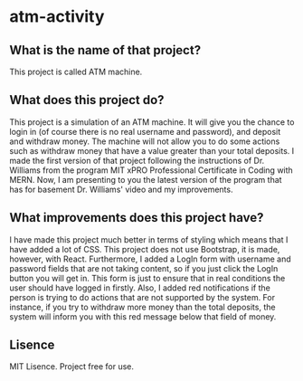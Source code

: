 # atm-activity
## What is the name of that project?
This project is called ATM machine.
## What does this project do?
This project is a simulation of an ATM machine. It will give you the chance to login in (of course there is no real username and password), and deposit and withdraw money. The machine will not allow you to do some actions such as withdraw money that have a value greater than your total deposits. I made the first version of that project following the instructions of Dr. Williams from the program MIT xPRO Professional Certificate in Coding with MERN. Now, I am presenting to you the latest version of the program that has for basement Dr. Williams' video and my improvements.
## What improvements does this project have?
I have made this project much better in terms of styling which means that I have added a lot of CSS. This project does not use Bootstrap, it is made, however, with React. Furthermore, I added a LogIn form with username and password fields that are not taking content, so if you just click the LogIn button you will get in. This form is just to ensure that in real conditions the user should have logged in firstly. Also, I added red notifications if the person is trying to do actions that are not supported by the system. For instance, if you try to withdraw more money than the total deposits, the system will inform you with this red message below that field of money.
## Lisence
MIT Lisence. Project free for use.
